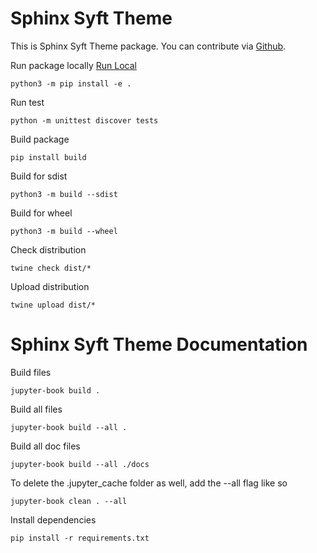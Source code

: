 # Sphinx Syft Theme

This is Sphinx Syft Theme package. You can contribute via
[Github](https://github.com/callezenwaka/sphinx-syft-theme/).


Run package locally [Run Local](https://packaging.python.org/en/latest/guides/distributing-packages-using-setuptools/#packaging-your-project)
```
python3 -m pip install -e .
```

Run test
```
python -m unittest discover tests
```

Build package
```
pip install build
```

Build for sdist
```
python3 -m build --sdist
```

Build for wheel
```
python3 -m build --wheel
```

Check distribution
```
twine check dist/*
```

Upload distribution
```
twine upload dist/*
```

# Sphinx Syft Theme Documentation

Build files
```
jupyter-book build .
```

Build all files
```
jupyter-book build --all .
```

Build all doc files 
```
jupyter-book build --all ./docs
```

To delete the .jupyter_cache folder as well, add the --all flag like so
```
jupyter-book clean . --all
```

Install dependencies
```
pip install -r requirements.txt

```
